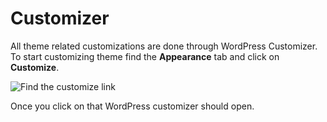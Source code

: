 # Customizer

All theme related customizations are done through WordPress Customizer. To start customizing theme find the **Appearance** tab and click on **Customize**.

![Find the customize link](/img/customizer/find.png)

Once you click on that WordPress customizer should open.
